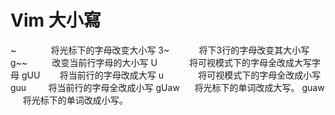 # Vim 大小寫

~              将光标下的字母改变大小写
3~            将下3行的字母改变其大小写
g~~          改变当前行字母的大小写
U             将可视模式下的字母全改成大写字母
gUU        将当前行的字母改成大写
u              将可视模式下的字母全改成小写
guu         将当前行的字母全改成小写
gUaw      将光标下的单词改成大写。
guaw      将光标下的单词改成小写。
